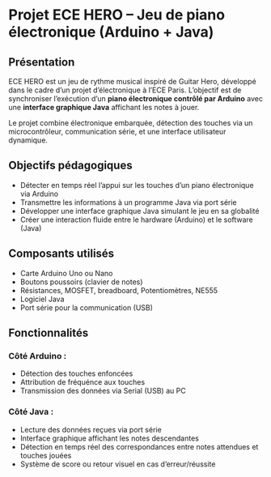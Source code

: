 # Projet ECE HERO – Jeu de piano électronique (Arduino + Java)

## Présentation

ECE HERO est un jeu de rythme musical inspiré de Guitar Hero, développé dans le cadre d’un projet d’électronique
à l’ECE Paris. L’objectif est de synchroniser l’exécution d’un **piano électronique contrôlé par Arduino** avec une
**interface graphique Java** affichant les notes à jouer.

Le projet combine électronique embarquée, détection des touches via un microcontrôleur, communication série, et une
interface utilisateur dynamique.

## Objectifs pédagogiques

- Détecter en temps réel l’appui sur les touches d’un piano électronique via Arduino
- Transmettre les informations à un programme Java via port série
- Développer une interface graphique Java simulant le jeu en sa globalité
- Créer une interaction fluide entre le hardware (Arduino) et le software (Java)

## Composants utilisés

- Carte Arduino Uno ou Nano
- Boutons poussoirs (clavier de notes)
- Résistances, MOSFET, breadboard, Potentiomètres, NE555
- Logiciel Java 
- Port série pour la communication (USB)

## Fonctionnalités

### Côté Arduino :
- Détection des touches enfoncées
- Attribution de fréquénce aux touches
- Transmission des données via Serial (USB) au PC

### Côté Java :
- Lecture des données reçues via port série
- Interface graphique affichant les notes descendantes
- Détection en temps réel des correspondances entre notes attendues et touches jouées
- Système de score ou retour visuel en cas d’erreur/réussite
